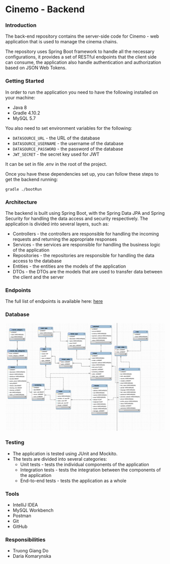 # Cinemo - Backend

### Introduction
The back-end repository contains the server-side code for Cinemo - web application that is used to manage the cinema chains.

The repository uses Spring Boot framework to handle all the necessary configurations, it provides a set of RESTful endpoints that the client side can consume, the application also handle authentication and authorization based on JSON Web Tokens.

### Getting Started
In order to run the application you need to have the following installed on your machine:
- Java 8
- Gradle 4.10.2
- MySQL 5.7

You also need to set environment variables for the following:
- `DATASOURCE_URL` - the URL of the database
- `DATASOURCE_USERNAME` - the username of the database
- `DATASOURCE_PASSWORD` - the password of the database
- `JWT_SECRET` - the secret key used for JWT

It can be set in file .env in the root of the project.

Once you have these dependencies set up, you can follow these steps to get the backend running:
```
gradle ./bootRun
```

### Architecture
The backend is built using Spring Boot, with the Spring Data JPA and Spring Security for handling the data access and security respectively. The application is divided into several layers, such as:
- Controllers - the controllers are responsible for handling the incoming requests and returning the appropriate responses
- Services - the services are responsible for handling the business logic of the application
- Repositories - the repositories are responsible for handling the data access to the database
- Entities - the entities are the models of the application
- DTOs - the DTOs are the models that are used to transfer data between the client and the server

### Endpoints
The full list of endpoints is available here: [here](https://github.com/PW-mates/cinemo-frontend/blob/main/src/configs/appConfig.ts)

### Database

![Database](resources/databaseMysql.png)

### Testing

- The application is tested using JUnit and Mockito.
- The tests are divided into several categories:
    - Unit tests - tests the individual components of the application
    - Integration tests - tests the integration between the components of the application
    - End-to-end tests - tests the application as a whole

### Tools
- IntelliJ IDEA
- MySQL Workbench
- Postman
- Git
- GitHub

### Responsibilities
- Truong Giang Do
- Daria Komarynska